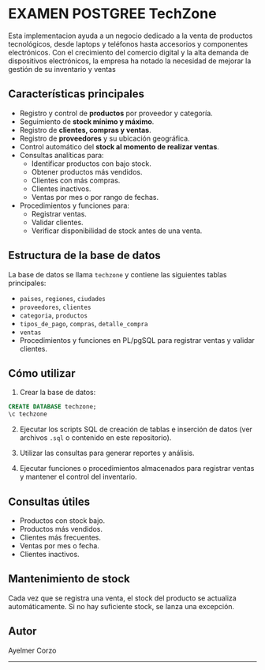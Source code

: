 # EXAMEN POSTGREE TechZone

Esta implementacion ayuda a un negocio dedicado a la venta de productos tecnológicos, desde laptops y teléfonos hasta accesorios y componentes electrónicos. Con el crecimiento del comercio digital y la alta demanda de dispositivos electrónicos, la empresa ha notado la necesidad de mejorar la gestión de su inventario y ventas

## Características principales

- Registro y control de **productos** por proveedor y categoría.
- Seguimiento de **stock mínimo y máximo**.
- Registro de **clientes, compras y ventas**.
- Registro de **proveedores** y su ubicación geográfica.
- Control automático del **stock al momento de realizar ventas**.
- Consultas analíticas para:
  - Identificar productos con bajo stock.
  - Obtener productos más vendidos.
  - Clientes con más compras.
  - Clientes inactivos.
  - Ventas por mes o por rango de fechas.
- Procedimientos y funciones para:
  - Registrar ventas.
  - Validar clientes.
  - Verificar disponibilidad de stock antes de una venta.

## Estructura de la base de datos

La base de datos se llama `techzone` y contiene las siguientes tablas principales:

- `paises`, `regiones`, `ciudades`
- `proveedores`, `clientes`
- `categoria`, `productos`
- `tipos_de_pago`, `compras`, `detalle_compra`
- `ventas`
- Procedimientos y funciones en PL/pgSQL para registrar ventas y validar clientes.


## Cómo utilizar

1. Crear la base de datos:

```sql
CREATE DATABASE techzone;
\c techzone
```

2. Ejecutar los scripts SQL de creación de tablas e inserción de datos (ver archivos `.sql` o contenido en este repositorio).

3. Utilizar las consultas para generar reportes y análisis.

4. Ejecutar funciones o procedimientos almacenados para registrar ventas y mantener el control del inventario.

## Consultas útiles

- Productos con stock bajo.
- Productos más vendidos.
- Clientes más frecuentes.
- Ventas por mes o fecha.
- Clientes inactivos.

## Mantenimiento de stock

Cada vez que se registra una venta, el stock del producto se actualiza automáticamente. Si no hay suficiente stock, se lanza una excepción.

## Autor

Ayelmer Corzo

---
